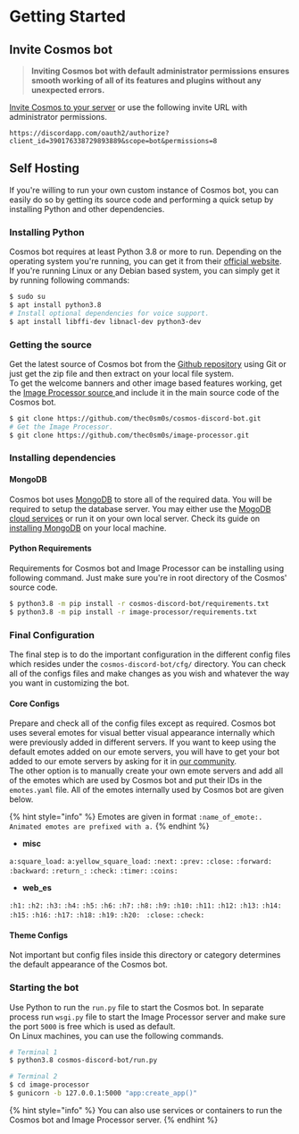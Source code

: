 # Getting Started

## Invite Cosmos bot

> **Inviting Cosmos bot with default administrator permissions ensures smooth working of all of its features and plugins without any unexpected errors.**

[Invite Cosmos to your server](https://discordapp.com/oauth2/authorize?client_id=390176338729893889&scope=bot&permissions=8) or use the following invite URL with administrator permissions.

`https://discordapp.com/oauth2/authorize?client_id=390176338729893889&scope=bot&permissions=8`

## Self Hosting

If you're willing to run your own custom instance of Cosmos bot, you can easily do so by getting its source code and performing a quick setup by installing Python and other dependencies.

### Installing Python

Cosmos bot requires at least Python 3.8 or more to run. Depending on the operating system you're running, you can get it from their [official website](https://www.python.org/downloads/).  
If you're running Linux or any Debian based system, you can simply get it by running following commands:

```bash
$ sudo su
$ apt install python3.8
# Install optional dependencies for voice support.
$ apt install libffi-dev libnacl-dev python3-dev
```

### Getting the source

Get the latest source of Cosmos bot from the [Github repository](https://github.com/thec0sm0s/cosmos-discord-bot.git) using Git or just get the zip file and then extract on your local file system.  
To get the welcome banners and other image based features working, get the [Image Processor source ](https://github.com/thec0sm0s/image-processor.git)and include it in the main source code of the Cosmos bot.

```bash
$ git clone https://github.com/thec0sm0s/cosmos-discord-bot.git
# Get the Image Processor.
$ git clone https://github.com/thec0sm0s/image-processor.git
```

### Installing dependencies

#### MongoDB

Cosmos bot uses [MongoDB](https://www.mongodb.com/) to store all of the required data. You will be required to setup the database server. You may either use the [MogoDB cloud services](https://www.mongodb.com/cloud/atlas) or run it on your own local server. Check its guide on [installing MongoDB](https://docs.mongodb.com/manual/installation/) on your local machine.

#### Python Requirements

Requirements for Cosmos bot and Image Processor can be installing using following command. Just make sure you're in root directory of the Cosmos' source code.

```bash
$ python3.8 -m pip install -r cosmos-discord-bot/requirements.txt
$ python3.8 -m pip install -r image-processor/requirements.txt
```

### Final Configuration

The final step is to do the important configuration in the different config files which resides under the `cosmos-discord-bot/cfg/` directory. You can check all of the configs files and make changes as you wish and whatever the way you want in customizing the bot.

#### Core Configs

Prepare and check all of the config files except as required. Cosmos bot uses several emotes for visual better visual appearance internally which were previously added in different servers. If you want to keep using the default emotes added on our emote servers, you will have to get your bot added to our emote servers by asking for it in [our community](https://discord.gg/7CrQEyP).  
The other option is to manually create your own emote servers and add all of the emotes which are used by Cosmos bot and put their IDs in the `emotes.yaml` file. All of the emotes internally used by Cosmos bot are given below.

{% hint style="info" %}
Emotes are given in format `:name_of_emote:. Animated emotes are prefixed with a.`
{% endhint %}

* **misc**

`a:square_load:` `a:yellow_square_load:` `:next:` `:prev:` `:close:` `:forward:` `:backward:` `:return_:` `:check:` `:timer:` `:coins:`

* **web_es**

`:h1:` `:h2:` `:h3:` `:h4:` `:h5:` `:h6:` `:h7:` `:h8:` `:h9:` `:h10:` `:h11:` `:h12:` `:h13:` `:h14:` `:h15:` `:h16:` `:h17:` `:h18:` `:h19:` `:h20: ` `:close:` `:check:`

#### Theme Configs

Not important but config files inside this directory or category determines the default appearance of the Cosmos bot.

### Starting the bot

Use Python to run the `run.py` file to start the Cosmos bot. In separate process run `wsgi.py` file to start the Image Processor server and make sure the port `5000` is free which is used as default.  
On Linux machines, you can use the following commands.

```bash
# Terminal 1
$ python3.8 cosmos-discord-bot/run.py
```

```bash
# Terminal 2
$ cd image-processor
$ gunicorn -b 127.0.0.1:5000 "app:create_app()"
```

{% hint style="info" %}
You can also use services or containers to run the Cosmos bot and Image Processor server.
{% endhint %}

